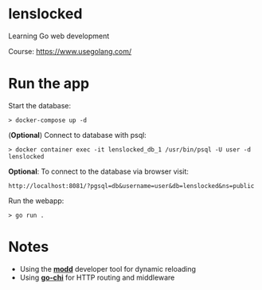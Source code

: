 # lenslocked
Learning Go web development

Course: https://www.usegolang.com/


# Run the app
Start the database:
```
> docker-compose up -d
```

(**Optional**) Connect to database with psql:
```
> docker container exec -it lenslocked_db_1 /usr/bin/psql -U user -d lenslocked
```

**Optional**: To connect to the database via browser visit: 
```
http://localhost:8081/?pgsql=db&username=user&db=lenslocked&ns=public
```

Run the webapp:
```
> go run .
```



# Notes
- Using the **[modd](https://github.com/cortesi/modd)** developer tool for dynamic reloading
- Using **[go-chi](https://github.com/go-chi/chi)** for HTTP routing and middleware